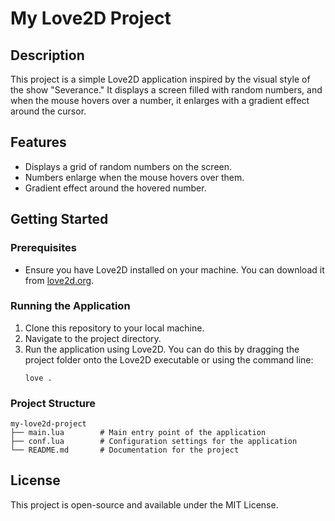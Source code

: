 # My Love2D Project

## Description
This project is a simple Love2D application inspired by the visual style of the show "Severance." It displays a screen filled with random numbers, and when the mouse hovers over a number, it enlarges with a gradient effect around the cursor.

## Features
- Displays a grid of random numbers on the screen.
- Numbers enlarge when the mouse hovers over them.
- Gradient effect around the hovered number.

## Getting Started

### Prerequisites
- Ensure you have Love2D installed on your machine. You can download it from [love2d.org](https://love2d.org/).

### Running the Application
1. Clone this repository to your local machine.
2. Navigate to the project directory.
3. Run the application using Love2D. You can do this by dragging the project folder onto the Love2D executable or using the command line:
   ```
   love .
   ```

### Project Structure
```
my-love2d-project
├── main.lua        # Main entry point of the application
├── conf.lua        # Configuration settings for the application
└── README.md       # Documentation for the project
```

## License
This project is open-source and available under the MIT License.